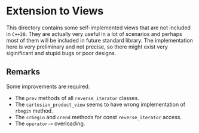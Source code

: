# Extension to Views

This directory contains some self-implemented views that are not included in `C++20`. They are actually very useful in a lot of scenarios and perhaps most of them will be included in future standard library. The implementation here is very preliminary and not precise, so there might exist very siginificant and stupid bugs or poor designs.

## Remarks

Some improvements are required.

- The `prev` methods of all `reverse_iterator` classes.
- The `cartesian_product_view` seems to have wrong implementation of `rbegin` method.
- The `crbegin` and `crend` methods for const `reverse_iterator` access.
- The `operator->` overloading.